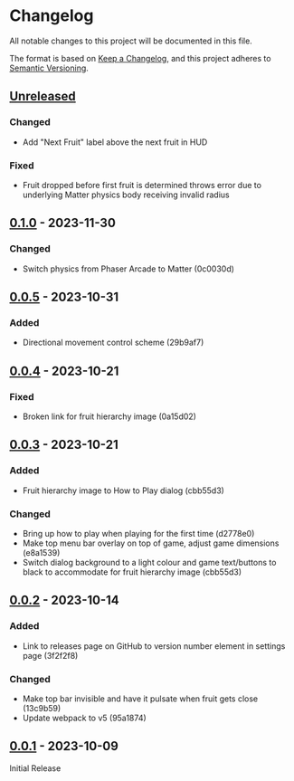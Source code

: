 # Changelog

All notable changes to this project will be documented in this file.

The format is based on [Keep a Changelog](https://keepachangelog.com/en/1.0.0/),
and this project adheres to [Semantic Versioning](https://semver.org/spec/v2.0.0.html).

## [Unreleased]

### Changed

-   Add "Next Fruit" label above the next fruit in HUD

### Fixed

-   Fruit dropped before first fruit is determined throws error due to underlying Matter physics body receiving invalid radius

## [0.1.0] - 2023-11-30

### Changed

-   Switch physics from Phaser Arcade to Matter (0c0030d)

## [0.0.5] - 2023-10-31

### Added

-   Directional movement control scheme (29b9af7)

## [0.0.4] - 2023-10-21

### Fixed

-   Broken link for fruit hierarchy image (0a15d02)

## [0.0.3] - 2023-10-21

### Added

-   Fruit hierarchy image to How to Play dialog (cbb55d3)

### Changed

-   Bring up how to play when playing for the first time (d2778e0)
-   Make top menu bar overlay on top of game, adjust game dimensions (e8a1539)
-   Switch dialog background to a light colour and game text/buttons to black to accommodate for fruit hierarchy image (cbb55d3)

## [0.0.2] - 2023-10-14

### Added

-   Link to releases page on GitHub to version number element in settings page (3f2f2f8)

### Changed

-   Make top bar invisible and have it pulsate when fruit gets close (13c9b59)
-   Update webpack to v5 (95a1874)

## [0.0.1] - 2023-10-09

Initial Release

[unreleased]: https://github.com/Coteh/suika-clone/compare/v1.1.0...HEAD
[0.1.0]: https://github.com/Coteh/suika-clone/compare/v0.0.5...v0.1.0
[0.0.5]: https://github.com/Coteh/suika-clone/compare/v0.0.4...v0.0.5
[0.0.4]: https://github.com/Coteh/suika-clone/compare/v0.0.3...v0.0.4
[0.0.3]: https://github.com/Coteh/suika-clone/compare/v0.0.2...v0.0.3
[0.0.2]: https://github.com/Coteh/suika-clone/compare/v0.0.1...v0.0.2
[0.0.1]: https://github.com/Coteh/suika-clone/releases/tag/v0.0.1
